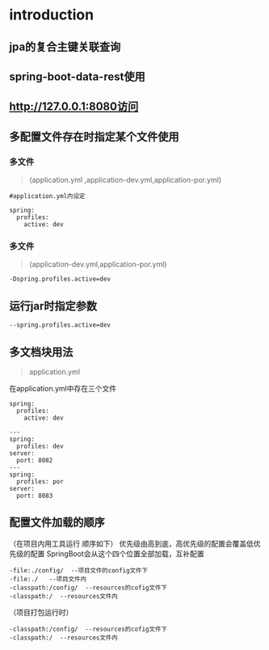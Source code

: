 # introduction

## jpa的复合主键关联查询

## spring-boot-data-rest使用

## http://127.0.0.1:8080访问

## 多配置文件存在时指定某个文件使用

### 多文件

>(application.yml ,application-dev.yml,application-por.yml)

```
#application.yml内设定

spring:
  profiles:
    active: dev
```

### 多文件

>(application-dev.yml,application-por.yml)

```
-Dspring.profiles.active=dev
```

## 运行jar时指定参数

```
--spring.profiles.active=dev
```

##  多文档块用法

>application.yml  
    
在application.yml中存在三个文件

```
spring:
  profiles:
    active: dev

---
spring:
  profiles: dev
server:
  port: 8082
---
spring:
  profiles: por
server:
  port: 8083

```

## 配置文件加载的顺序

（在项目内用工具运行 顺序如下）
优先级由高到底，高优先级的配置会覆盖低优先级的配置
SpringBoot会从这个四个位置全部加载，互补配置
```
-file:./config/  --项目文件的config文件下
-file:./   --项目文件内
-classpath:/config/  --resources的cofig文件下
-classpath:/  --resources文件内
```

（项目打包运行时）
```
-classpath:/config/  --resources的cofig文件下
-classpath:/  --resources文件内
```